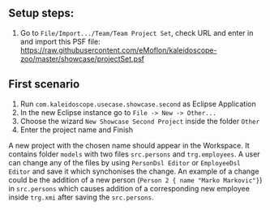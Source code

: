 ## Setup steps:

1. Go to ```File/Import.../Team/Team Project Set```, check URL and enter in and import this PSF file: https://raw.githubusercontent.com/eMoflon/kaleidoscope-zoo/master/showcase/projectSet.psf

## First scenario
1. Run ```com.kaleidoscope.usecase.showcase.second``` as Eclipse Application
2. In the new Eclipse instance go to ```File -> New -> Other...```
3. Choose the wizard ```New Showcase Second Project``` inside the folder ```Other```
4. Enter the project name and Finish

A new project with the chosen name should appear in the Workspace. It contains folder ```models``` with two files ```src.persons``` and ```trg.employees```. A user can change any of the files by using ```PersonDsl Editor``` or ```EmployeeDsl Editor```
and save it which synchonises the change. An example of a change could be the addition of a new person (```Person 2 { name "Marko Markovic"}```) in ```src.persons``` which causes addition of a corresponding new employee
inside ```trg.xmi``` after saving the ```src.persons```. 
